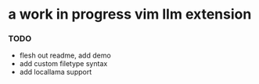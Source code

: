 

# a work in progress vim llm extension


### TODO

- flesh out readme, add demo
- add custom filetype syntax
- add locallama support
